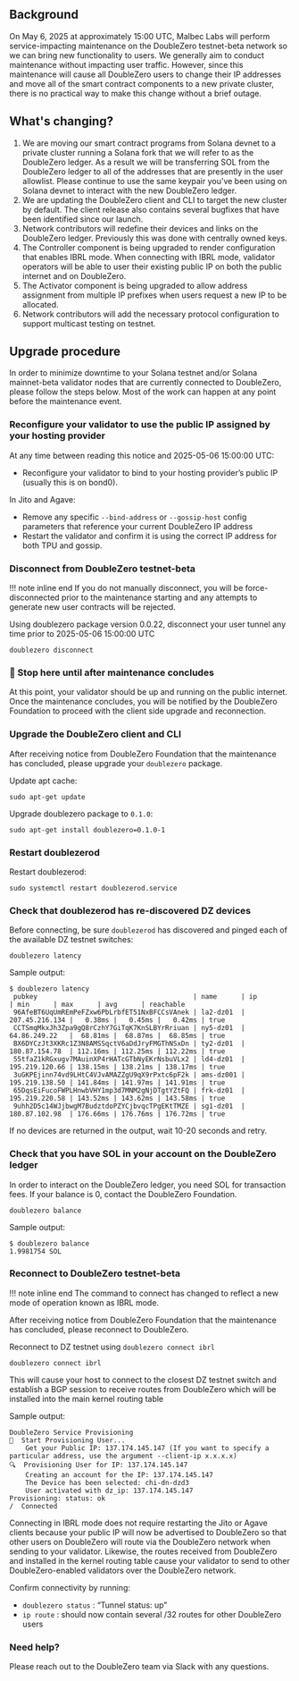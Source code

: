 ## Background

On May 6, 2025 at approximately 15:00 UTC, Malbec Labs will perform service-impacting maintenance on the DoubleZero testnet-beta network so we can bring new functionality to users.  We generally aim to conduct maintenance without impacting user traffic.  However, since this maintenance will cause all DoubleZero users to change their IP addresses and move all of the smart contract components to a new private cluster, there is no practical way to make this change without a brief outage.


## What's changing?

1. We are moving our smart contract programs from Solana devnet to a private cluster running a Solana fork that we will refer to as the DoubleZero ledger.  As a result we will be transferring SOL from the DoubleZero ledger to all of the addresses that are presently in the user allowlist.  Please continue to use the same keypair you've been using on Solana devnet to interact with the new DoubleZero ledger.
2. We are updating the DoubleZero client and CLI to target the new cluster by default.  The client release also contains several bugfixes that have been identified since our launch.
3. Network contributors will redefine their devices and links on the DoubleZero ledger.  Previously this was done with centrally owned keys.
4. The Controller component is being upgraded to render configuration that enables IBRL mode.  When connecting with IBRL mode, validator operators will be able to user their existing public IP on both the public internet and on DoubleZero.
5. The Activator component is being upgraded to allow address assignment from multiple IP prefixes when users request a new IP to be allocated.
6. Network contributors will add the necessary protocol configuration to support multicast testing on testnet.


## Upgrade procedure

In order to minimize downtime to your Solana testnet and/or Solana mainnet-beta validator nodes that are currently connected to DoubleZero, please follow the steps below.  Most of the work can happen at any point before the maintenance event.


### Reconfigure your validator to use the public IP assigned by your hosting provider

At any time between reading this notice and 2025-05-06 15:00:00 UTC:
- Reconfigure your validator to bind to your hosting provider’s public IP (usually this is on bond0).

In Jito and Agave:

- Remove any specific `--bind-address` or `--gossip-host` config parameters that reference your current DoubleZero IP address
- Restart the validator and confirm it is using the correct IP address for both TPU and gossip.


### Disconnect from DoubleZero testnet-beta
!!! note inline end
    If you do not manually disconnect, you will be force-disconnected prior to the maintenance starting and any attempts to generate new user contracts will be rejected.

Using doublezero package version 0.0.22, disconnect your user tunnel any time prior to 2025-05-06 15:00:00 UTC

```
doublezero disconnect
```

### &#x1F6A7; Stop here until after maintenance concludes

At this point, your validator should be up and running on the public internet.  Once the maintenance concludes, you will be notified by the DoubleZero Foundation to proceed with the client side upgrade and reconnection.


### Upgrade the DoubleZero client and CLI

After receiving notice from DoubleZero Foundation that the maintenance has concluded, please upgrade your `doublezero` package.

Update apt cache:
```
sudo apt-get update
```

Upgrade doublezero package to `0.1.0`:
```
sudo apt-get install doublezero=0.1.0-1
```

### Restart doublezerod

Restart doublezerod:
```
sudo systemctl restart doublezerod.service
```

### Check that doublezerod has re-discovered DZ devices

Before connecting, be sure `doublezerod` has discovered and pinged each of the available DZ testnet switches:

```
doublezero latency
```

Sample output:
```
$ doublezero latency
 pubkey                                       | name      | ip             | min      | max      | avg      | reachable 
 96AfeBT6UqUmREmPeFZxw6PbLrbfET51NxBFCCsVAnek | la2-dz01  | 207.45.216.134 |   0.38ms |   0.45ms |   0.42ms | true 
 CCTSmqMkxJh3Zpa9gQ8rCzhY7GiTqK7KnSLBYrRriuan | ny5-dz01  | 64.86.249.22   |  68.81ms |  68.87ms |  68.85ms | true 
 BX6DYCzJt3XKRc1Z3N8AMSSqctV6aDdJryFMGThNSxDn | ty2-dz01  | 180.87.154.78  | 112.16ms | 112.25ms | 112.22ms | true 
 55tfaZ1kRGxugv7MAuinXP4rHATcGTbNyEKrNsbuVLx2 | ld4-dz01  | 195.219.120.66 | 138.15ms | 138.21ms | 138.17ms | true 
 3uGKPEjinn74vd9LHtC4VJvAMAZZgU9qX9rPxtc6pF2k | ams-dz001 | 195.219.138.50 | 141.84ms | 141.97ms | 141.91ms | true 
 65DqsEiFucoFWPLHnwbVHY1mp3d7MNM2gNjDTgtYZtFQ | frk-dz01  | 195.219.220.58 | 143.52ms | 143.62ms | 143.58ms | true 
 9uhh2D5c14WJjbwgM7BudztdoPZYCjbvqcTPgEKtTMZE | sg1-dz01  | 180.87.102.98  | 176.66ms | 176.76ms | 176.72ms | true
```


If no devices are returned in the output, wait 10-20 seconds and retry.



### Check that you have SOL in your account on the DoubleZero ledger

In order to interact on the DoubleZero ledger, you need SOL for transaction fees.  If your balance is 0, contact the DoubleZero Foundation.

```
doublezero balance
```

Sample output:
```
$ doublezero balance
1.9981754 SOL
```

### Reconnect to DoubleZero testnet-beta
!!! note inline end
	The command to connect has changed to reflect a new mode of operation known as IBRL mode.

After receiving notice from DoubleZero Foundation that the maintenance has concluded, please reconnect to DoubleZero.  

Reconnect to DZ testnet using `doublezero connect ibrl`

```
doublezero connect ibrl
```

This will cause your host to connect to the closest DZ testnet switch and establish a BGP session to receive routes from DoubleZero which will be installed into the main kernel routing table

Sample output:
```
DoubleZero Service Provisioning
🔗  Start Provisioning User...
    Get your Public IP: 137.174.145.147 (If you want to specify a particular address, use the argument --client-ip x.x.x.x)
🔍  Provisioning User for IP: 137.174.145.147
    Creating an account for the IP: 137.174.145.147
    The Device has been selected: chi-dn-dzd3 
    User activated with dz_ip: 137.174.145.147
Provisioning: status: ok
/  Connected  
```

Connecting in IBRL mode does not require restarting the Jito or Agave clients because your public IP will now be advertised to DoubleZero so that other users on DoubleZero will route via the DoubleZero network when sending to your validator.  Likewise, the routes received from DoubleZero and installed in the kernel routing table cause your validator to send to other DoubleZero-enabled validators over the DoubleZero network.

Confirm connectivity by running:

- `doublezero status` : “Tunnel status: up”
- `ip route` : should now contain several /32 routes for other DoubleZero users


### Need help?

Please reach out to the DoubleZero team via Slack with any questions.